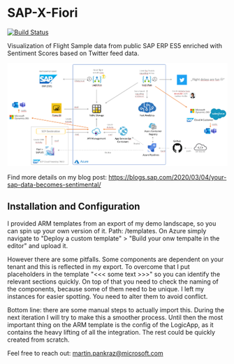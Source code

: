 # SAP-X-Fiori
[![Build Status](https://dev.azure.com/mukurtul/Project%20X/_apis/build/status/Project%20X-CI?branchName=master)](https://dev.azure.com/mukurtul/Project%20X/_build/latest?definitionId=6&branchName=master)

Visualization of Flight Sample data from public SAP ERP ES5 enriched with Sentiment Scores based on Twitter feed data.

![reference architecture](https://github.com/MartinPankraz/SAP-X-Fiori/blob/master/img/cognitive-SAP.png)

Find more details on my blog post: https://blogs.sap.com/2020/03/04/your-sap-data-becomes-sentimental/

## Installation and Configuration

I provided ARM templates from an export of my demo landscape, so you can spin up your own version of it. Path: /templates. On Azure simply navigate to "Deploy a custom template" > "Build your onw tempalte in the editor" and upload it.

However there are some pitfalls. Some components are dependent on your tenant and this is reflected in my export. To overcome that I put placeholders in the template "<<< some text >>>" so you can identify the relevant sections quickly.
On top of that you need to check the naming of the components, because some of them need to be unique. I left my instances for easier spotting. You need to alter them to avoid conflict.

Bottom line: there are some manual steps to actually import this. During the next iteration I will try to make this a smoother process. Until then the most important thing on the ARM template is the config of the LogicApp, as it contains the heavy lifting of all the integration. The rest could be quickly created from scratch.

Feel free to reach out: martin.pankraz@microsoft.com
